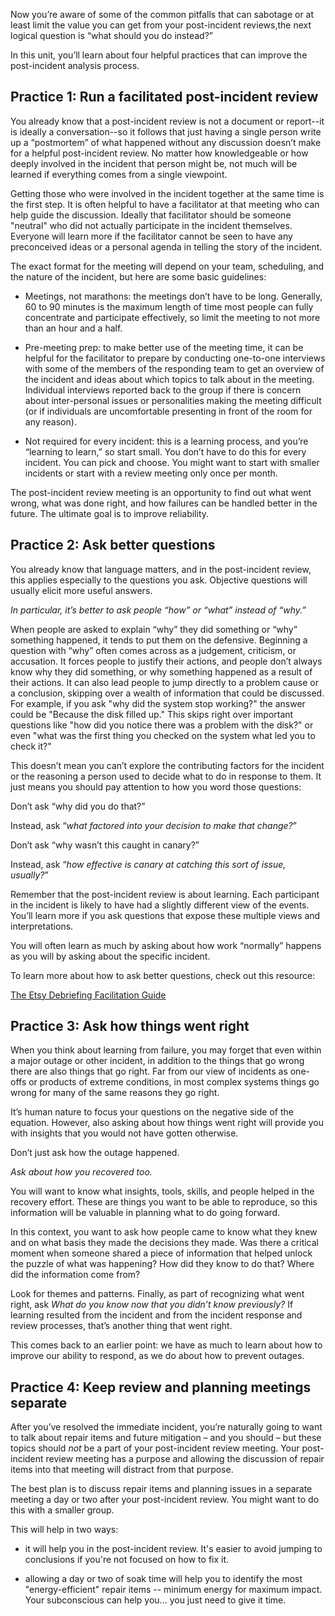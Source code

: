 Now you’re aware of some of the common pitfalls that can sabotage or at
least limit the value you can get from your post-incident reviews,the next
logical question is “what should you do instead?”

In this unit, you’ll learn about four helpful practices that can improve
the post-incident analysis process.

## Practice 1: Run a facilitated post-incident review

You already know that a post-incident review is not a document or
report--it is ideally a conversation--so it follows that just having a
single person write up a “postmortem” of what happened without any
discussion doesn’t make for a helpful post-incident review. No matter how
knowledgeable or how deeply involved in the incident that person might be,
not much will be learned if everything comes from a single viewpoint.

Getting those who were involved in the incident together at the same time
is the first step. It is often helpful to have a facilitator at that
meeting who can help guide the discussion. Ideally that facilitator should
be someone "neutral" who did not actually participate in the incident
themselves. Everyone will learn more if the facilitator cannot be seen to
have any preconceived ideas or a personal agenda in telling the story of
the incident.

The exact format for the meeting will depend on your team, scheduling, and
the nature of the incident, but here are some basic guidelines:

-   Meetings, not marathons: the meetings don’t have to be long. Generally,
    60 to 90 minutes is the maximum length of time most people can fully
    concentrate and participate effectively, so limit the meeting to not
    more than an hour and a half.

-   Pre-meeting prep: to make better use of the meeting time, it can be
    helpful for the facilitator to prepare by conducting one-to-one
    interviews with some of the members of the responding team to get an
    overview of the incident and ideas about which topics to talk about in
    the meeting. Individual interviews reported back to the group if there
    is concern about inter-personal issues or personalities making the
    meeting difficult (or if individuals are uncomfortable presenting in
    front of the room for any reason).

-   Not required for every incident: this is a learning process, and you’re
    “learning to learn,” so start small. You don’t have to do this for
    every incident. You can pick and choose. You might want to start with
    smaller incidents or start with a review meeting only once per month.

The post-incident review meeting is an opportunity to find out what went
wrong, what was done right, and how failures can be handled better in the
future. The ultimate goal is to improve reliability.

## Practice 2: Ask better questions

You already know that language matters, and in the post-incident review,
this applies especially to the questions you ask. Objective questions will
usually elicit more useful answers.

_In particular, it’s better to ask people “how” or “what” instead of
“why.”_

When people are asked to explain “why” they did something or “why”
something happened, it tends to put them on the defensive. Beginning a
question with “why” often comes across as a judgement, criticism, or
accusation. It forces people to justify their actions, and people don’t
always know why they did something, or why something happened as a result
of their actions. It can also lead people to jump directly to a problem
cause or a conclusion, skipping over a wealth of information that could be
discussed. For example, if you ask "why did the system stop working?" the
answer could be "Because the disk filled up." This skips right over
important questions like "how did you notice there was a problem with the
disk?" or even "what was the first thing you checked on the system what led
you to check it?"

This doesn’t mean you can’t explore the contributing factors for the
incident or the reasoning a person used to decide what to do in response to
them. It just means you should pay attention to how you word those
questions:

Don’t ask “why did you do that?”

Instead, ask “_what factored into your decision to make that change?_”

Don’t ask “why wasn’t this caught in canary?”

Instead, ask “_how effective is canary at catching this sort of issue,
usually?_”

Remember that the post-incident review is about learning. Each participant
in the incident is likely to have had a slightly different view of the
events. You’ll learn more if you ask questions that expose these multiple
views and interpretations.

You will often learn as much by asking about how work “normally” happens as
you will by asking about the specific incident.

To learn more about how to ask better questions, check out this resource:

[The Etsy Debriefing Facilitation Guide](https://extfiles.etsy.com/DebriefingFacilitationGuide.pdf)

## Practice 3: Ask how things went right

When you think about learning from failure, you may forget that even within
a major outage or other incident, in addition to the things that go wrong
there are also things that go right. Far from our view of incidents as
one-offs or products of extreme conditions, in most complex systems things
go wrong for many of the same reasons they go right.

It’s human nature to focus your questions on the negative side of the
equation. However, also asking about how things went right will provide you
with insights that you would not have gotten otherwise.

Don’t just ask how the outage happened.

_Ask about how you recovered too._

You will want to know what insights, tools, skills, and people helped in
the recovery effort. These are things you want to be able to reproduce, so
this information will be valuable in planning what to do going forward.

In this context, you want to ask how people came to know what they knew and
on what basis they made the decisions they made. Was there a critical
moment when someone shared a piece of information that helped unlock the
puzzle of what was happening? How did they know to do that? Where did the
information come from?

Look for themes and patterns. Finally, as part of recognizing what went
right, ask _What do you know now that you didn’t know previously?_ If
learning resulted from the incident and from the incident response and
review processes, that’s another thing that went right.

This comes back to an earlier point: we have as much to learn about how to
improve our ability to respond, as we do about how to prevent outages.

## Practice 4: Keep review and planning meetings separate

After you’ve resolved the immediate incident, you’re naturally going to
want to talk about repair items and future mitigation – and you should –
but these topics should _not_ be a part of your post-incident review
meeting. Your post-incident review meeting has a purpose and allowing the
discussion of repair items into that meeting will distract from that
purpose.

The best plan is to discuss repair items and planning issues in a separate
meeting a day or two after your post-incident review. You might want to do
this with a smaller group.

This will help in two ways:

-   it will help you in the post-incident review. It's easier to avoid
    jumping to conclusions if you're not focused on how to fix it.

-   allowing a day or two of soak time will help you to identify the most
    "energy-efficient" repair items -- minimum energy for maximum impact.
    Your subconscious can help you... you just need to give it time.
